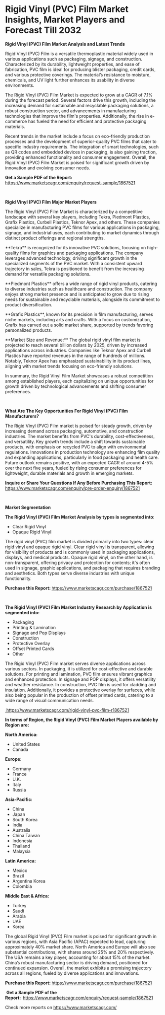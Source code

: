 <p><h1>Rigid Vinyl (PVC) Film Market Insights, Market Players and Forecast Till 2032</h1></p><p><strong>Rigid Vinyl (PVC) Film Market Analysis and Latest Trends</strong></p>
<p><p>Rigid Vinyl (PVC) Film is a versatile thermoplastic material widely used in various applications such as packaging, signage, and construction. Characterized by its durability, lightweight properties, and ease of fabrication, PVC film is ideal for producing blister packaging, credit cards, and various protective coverings. The material’s resistance to moisture, chemicals, and UV light further enhances its usability in diverse environments.</p><p>The Rigid Vinyl (PVC) Film Market is expected to grow at a CAGR of 7.1% during the forecast period. Several factors drive this growth, including the increasing demand for sustainable and recyclable packaging solutions, a robust construction sector, and advancements in manufacturing technologies that improve the film's properties. Additionally, the rise in e-commerce has fueled the need for efficient and protective packaging materials. </p><p>Recent trends in the market include a focus on eco-friendly production processes and the development of superior-quality PVC films that cater to specific industry requirements. The integration of smart technologies, such as QR codes and embedded devices in packaging, is also gaining traction, providing enhanced functionality and consumer engagement. Overall, the Rigid Vinyl (PVC) Film Market is poised for significant growth driven by innovation and evolving consumer needs.</p></p>
<p><strong>Get a Sample PDF of the Report:&nbsp;</strong> <a href="https://www.marketscagr.com/enquiry/request-sample/1867521?utm_campaign=2176&utm_medium=2&utm_source=Github&utm_content=ia&utm_term=03042025&utm_id=rigid-vinyl-pvc-film">https://www.marketscagr.com/enquiry/request-sample/1867521</a></p>
<p>&nbsp;</p>
<p><strong>Rigid Vinyl (PVC) Film Major Market Players</strong></p>
<p><p>The Rigid Vinyl (PVC) Film Market is characterized by a competitive landscape with several key players, including Tekra, Piedmont Plastics, Grafix Plastics, Curbell Plastics, Teknor Apex, and others. These companies specialize in manufacturing PVC films for various applications in packaging, signage, and industrial uses, each contributing to market dynamics through distinct product offerings and regional strengths.</p><p>**Tekra** is recognized for its innovative PVC solutions, focusing on high-quality films for graphics and packaging applications. The company leverages advanced technology, driving significant growth in the specialized segments of the PVC market. With a consistent upward trajectory in sales, Tekra is positioned to benefit from the increasing demand for versatile packaging solutions.</p><p>**Piedmont Plastics** offers a wide range of rigid vinyl products, catering to diverse industries such as healthcare and construction. The company enjoys strong market presence and is anticipated to grow due to rising needs for sustainable and recyclable materials, alongside its commitment to product diversification.</p><p>**Grafix Plastics**, known for its precision in film manufacturing, serves niche markets, including arts and crafts. With a focus on customization, Grafix has carved out a solid market share, supported by trends favoring personalized products.</p><p>**Market Size and Revenue:** The global rigid vinyl film market is projected to reach several billion dollars by 2025, driven by increased applications across industries. Companies like Teknor Apex and Curbell Plastics have reported revenues in the range of hundreds of millions. Notably, Teknor Apex has emphasized sustainability in its product lines, aligning with market trends focusing on eco-friendly solutions.</p><p>In summary, the Rigid Vinyl Film Market showcases a robust competition among established players, each capitalizing on unique opportunities for growth driven by technological advancements and shifting consumer preferences.</p></p>
<p>&nbsp;</p>
<p><strong>What Are The Key Opportunities For Rigid Vinyl (PVC) Film Manufacturers?</strong></p>
<p><p>The Rigid Vinyl (PVC) Film market is poised for steady growth, driven by increasing demand across packaging, automotive, and construction industries. The market benefits from PVC's durability, cost-effectiveness, and versatility. Key growth trends include a shift towards sustainable products, with emphasis on recycled PVC to align with environmental regulations. Innovations in production technology are enhancing film quality and expanding applications, particularly in food packaging and health care. Future outlook remains positive, with an expected CAGR of around 4-5% over the next five years, fueled by rising consumer preferences for lightweight, durable materials and growth in emerging markets.</p></p>
<p><strong>Inquire or Share Your Questions If Any Before Purchasing This Report:</strong> <a href="https://www.marketscagr.com/enquiry/pre-order-enquiry/1867521?utm_campaign=2176&utm_medium=2&utm_source=Github&utm_content=ia&utm_term=03042025&utm_id=rigid-vinyl-pvc-film">https://www.marketscagr.com/enquiry/pre-order-enquiry/1867521</a></p>
<p>&nbsp;</p>
<p><strong>Market Segmentation</strong></p>
<p><strong>The Rigid Vinyl (PVC) Film Market Analysis by types is segmented into:</strong></p>
<p><ul><li>Clear Rigid Vinyl</li><li>Opaque Rigid Vinyl</li></ul></p>
<p><p>The rigid vinyl (PVC) film market is divided primarily into two types: clear rigid vinyl and opaque rigid vinyl. Clear rigid vinyl is transparent, allowing for visibility of products and is commonly used in packaging applications, displays, and medical products. Opaque rigid vinyl, on the other hand, is non-transparent, offering privacy and protection for contents; it's often used in signage, graphic applications, and packaging that requires branding and aesthetics. Both types serve diverse industries with unique functionality.</p></p>
<p><strong>Purchase this Report:&nbsp;</strong><a href="https://www.marketscagr.com/purchase/1867521?utm_campaign=2176&utm_medium=2&utm_source=Github&utm_content=ia&utm_term=03042025&utm_id=rigid-vinyl-pvc-film">https://www.marketscagr.com/purchase/1867521</a></p>
<p>&nbsp;</p>
<p><strong>The Rigid Vinyl (PVC) Film Market Industry Research by Application is segmented into:</strong></p>
<p><ul><li>Packaging</li><li>Printing & Lamination</li><li>Signage and Pop Displays</li><li>Construction</li><li>Protective Overlay</li><li>Offset Printed Cards</li><li>Other</li></ul></p>
<p><p>The Rigid Vinyl (PVC) Film market serves diverse applications across various sectors. In packaging, it is utilized for cost-effective and durable solutions. For printing and lamination, PVC film ensures vibrant graphics and enhanced protection. In signage and POP displays, it offers versatility and weather resistance. In construction, PVC film is used for cladding and insulation. Additionally, it provides a protective overlay for surfaces, while also being popular in the production of offset printed cards, catering to a wide range of visual communication needs.</p></p>
<p><a href="https://www.marketscagr.com/rigid-vinyl-pvc-film-r1867521?utm_campaign=2176&utm_medium=2&utm_source=Github&utm_content=ia&utm_term=03042025&utm_id=rigid-vinyl-pvc-film">&nbsp;https://www.marketscagr.com/rigid-vinyl-pvc-film-r1867521</a></p>
<p><strong>In terms of Region, the Rigid Vinyl (PVC) Film Market Players available by Region are:</strong></p>
<p>
    <p> <strong> North America: </strong>
        <ul>
            <li>United States</li>
            <li>Canada</li>
        </ul>
        </p> 
    <p> <strong> Europe: </strong>
        <ul>
            <li>Germany</li>
            <li>France</li>
            <li>U.K.</li>
            <li>Italy</li>
            <li>Russia</li>
        </ul>
        </p> 
    <p> <strong> Asia-Pacific: </strong>
        <ul>
            <li>China</li>
            <li>Japan</li>
            <li>South Korea</li>
            <li>India</li>
            <li>Australia</li>
            <li>China Taiwan</li>
            <li>Indonesia</li>
            <li>Thailand</li>
            <li>Malaysia</li>
        </ul>
        </p> 
    <p> <strong> Latin America: </strong>
        <ul>
            <li>Mexico</li>
            <li>Brazil</li>
            <li>Argentina Korea</li>
            <li>Colombia</li>
        </ul>
        </p> 
    <p> <strong> Middle East & Africa: </strong>
        <ul>
            <li>Turkey</li>
            <li>Saudi</li>
            <li>Arabia</li>
            <li>UAE</li>
            <li>Korea</li>
        </ul>
    </p>
    </p>
<p><p>The global Rigid Vinyl (PVC) Film market is poised for significant growth in various regions, with Asia Pacific (APAC) expected to lead, capturing approximately 40% market share. North America and Europe will also see substantial contributions, with shares around 25% and 20% respectively. The USA remains a key player, accounting for about 15% of the market. China’s robust manufacturing sector is driving demand, positioned for continued expansion. Overall, the market exhibits a promising trajectory across all regions, fueled by diverse applications and innovations.</p></p>
<p><strong>Purchase this Report: </strong><a href="https://www.marketscagr.com/purchase/1867521?utm_campaign=2176&utm_medium=2&utm_source=Github&utm_content=ia&utm_term=03042025&utm_id=rigid-vinyl-pvc-film">https://www.marketscagr.com/purchase/1867521</a></p>
<p>&nbsp;<strong>Get a Sample PDF of the Report:&nbsp;&nbsp;</strong><a href="https://www.marketscagr.com/enquiry/request-sample/1867521?utm_campaign=2176&utm_medium=2&utm_source=Github&utm_content=ia&utm_term=03042025&utm_id=rigid-vinyl-pvc-film">https://www.marketscagr.com/enquiry/request-sample/1867521</a></p>
<p><strong></strong></p>
<p>Check more reports on <a href="https://www.marketscagr.com/?utm_campaign=2176&utm_medium=2&utm_source=Github&utm_content=ia&utm_term=03042025&utm_id=rigid-vinyl-pvc-film">https://www.marketscagr.com/</a></p>